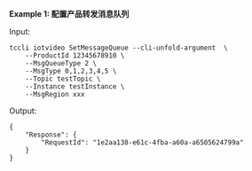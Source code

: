 **Example 1: 配置产品转发消息队列**



Input: 

```
tccli iotvideo SetMessageQueue --cli-unfold-argument  \
    --ProductId 12345678910 \
    --MsgQueueType 2 \
    --MsgType 0,1,2,3,4,5 \
    --Topic testTopic \
    --Instance testInstance \
    --MsgRegion xxx
```

Output: 
```
{
    "Response": {
        "RequestId": "1e2aa138-e61c-4fba-a60a-a6505624799a"
    }
}
```

